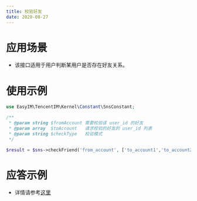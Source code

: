 ```yaml
---
title: 校验好友
date: 2020-08-27
---
```


# 应用场景

- 该接口适用于用户判断某用户是否存在好友关系。

# 使用示例

```php
use EasyIM\TencentIM\Kernel\Constant\SnsConstant;

/**
 * @param string $fromAccount 需要校验该 user_id 的好友
 * @param array  $toAccount   请求校验的好友的 user_id 列表
 * @param string $checkType   校验模式
 */

$result = $sns->checkFriend('from_account', ['to_account1','to_account2',...], SnsConstant::CHECK_RESULT_TYPE_BOTH);

```

# 应答示例

- 详情请参考[这里](https://cloud.tencent.com/document/product/269/1646)